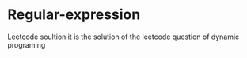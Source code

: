 # Regular-expression
Leetcode soultion
it is the solution of the leetcode question of dynamic programing 

